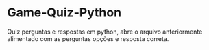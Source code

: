 # Game-Quiz-Python
Quiz perguntas e respostas em python, abre o arquivo anteriormente alimentado com as perguntas opções e resposta correta.

